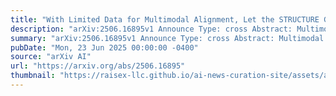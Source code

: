 ```yaml
---
title: "With Limited Data for Multimodal Alignment, Let the STRUCTURE Guide You"
description: "arXiv:2506.16895v1 Announce Type: cross Abstract: Multimodal models have demonstrated powerful capabilities in complex tasks requiring multimodal alignment including zero-shot classification and cross-modal retrieval. However, existing models typically rely on millions of paired multimodal samples, which are prohibitively expensive or infeasible to obtain in many domains. In this work, we explore the feasibility of building multimodal models with limited amount of paired data by aligning pretrained unimodal foundation models. We show that high-quality alignment is possible with as few as tens of thousands of paired samples$unicode{x2013}$less than $1%$ of the data typically used in the field. To achieve this, we introduce STRUCTURE, an effective regularization technique that preserves the neighborhood geometry of the latent space of unimodal encoders. Additionally, we show that aligning last layers is often suboptimal and demonstrate the benefits of aligning the layers with the highest representational similarity across modalities. These two components can be readily incorporated into existing alignment methods, yielding substantial gains across 24 zero-shot image classification and retrieval benchmarks, with average relative improvement of $51.6%$ in classification and $91.8%$ in retrieval tasks. Our results highlight the effectiveness and broad applicability of our framework for limited-sample multimodal learning and offer a promising path forward for resource-constrained domains."
summary: "arXiv:2506.16895v1 Announce Type: cross Abstract: Multimodal models have demonstrated powerful capabilities in complex tasks requiring multimodal alignment including zero-shot classification and cross-modal retrieval. However, existing models typically rely on millions of paired multimodal samples, which are prohibitively expensive or infeasible to obtain in many domains. In this work, we explore the feasibility of building multimodal models with limited amount of paired data by aligning pretrained unimodal foundation models. We show that high-quality alignment is possible with as few as tens of thousands of paired samples$unicode{x2013}$less than $1%$ of the data typically used in the field. To achieve this, we introduce STRUCTURE, an effective regularization technique that preserves the neighborhood geometry of the latent space of unimodal encoders. Additionally, we show that aligning last layers is often suboptimal and demonstrate the benefits of aligning the layers with the highest representational similarity across modalities. These two components can be readily incorporated into existing alignment methods, yielding substantial gains across 24 zero-shot image classification and retrieval benchmarks, with average relative improvement of $51.6%$ in classification and $91.8%$ in retrieval tasks. Our results highlight the effectiveness and broad applicability of our framework for limited-sample multimodal learning and offer a promising path forward for resource-constrained domains."
pubDate: "Mon, 23 Jun 2025 00:00:00 -0400"
source: "arXiv AI"
url: "https://arxiv.org/abs/2506.16895"
thumbnail: "https://raisex-llc.github.io/ai-news-curation-site/assets/arxiv.png"
---
```


